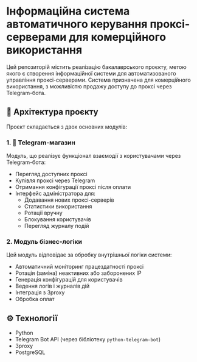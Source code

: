 # Інформаційна система автоматичного керування проксі-серверами для комерційного використання

Цей репозиторій містить реалізацію бакалаврського проєкту, метою якого є створення інформаційної системи для автоматизованого управління проксі-серверами. Система призначена для комерційного використання, з можливістю продажу доступу до проксі через Telegram-бота.

## 🔧 Архітектура проєкту

Проєкт складається з двох основних модулів:

### 1. 🛒 Telegram-магазин

Модуль, що реалізує функціонал взаємодії з користувачами через Telegram-бота:

- Перегляд доступних проксі
- Купівля проксі через Telegram
- Отримання конфігурації проксі після оплати
- Інтерфейс адміністратора для:
  - Додавання нових проксі-серверів
  - Статистики використання
  - Ротації вручну
  - Блокування користувачів
  - Перегляд журналу подій

### 2. Модуль бізнес-логіки

Цей модуль відповідає за обробку внутрішньої логіки системи:

- Автоматичний моніторинг працездатності проксі
- Ротація (заміна) неактивних або заборонених IP
- Генерація конфігурацій для користувачів
- Ведення логів і журналів дій
- Інтеграція з 3proxy
- Обробка оплат

## ⚙️ Технології

- Python
- Telegram Bot API (через бібліотеку `python-telegram-bot`)
- 3proxy
- PostgreSQL